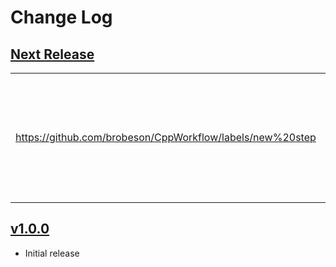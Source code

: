 # Change Log

## [Next Release](https://github.com/brobeson/CppWorkflow/milestone/1)

<!-- prettier-ignore -->
| | | |
|:-:|--:|:--|
| <https://github.com/brobeson/CppWorkflow/labels/new%20step> | [#1](https://github.com/brobeson/CppWorkflow/issues/1) | Add a new C++ static analysis workflow which validates C++ code format |

## [v1.0.0](https://github.com/brobeson/CppWorkflow/releases/tag/v1.0.0)

- Initial release
